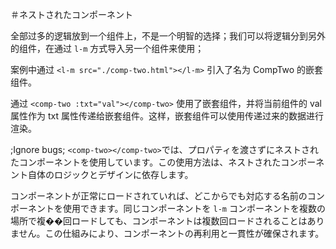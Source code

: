 <template is="exm-article">
<a href="../../publics/examples/nested-component/demo.html" preview></a>
<a href="../../publics/examples/nested-component/comp-one.html" main></a>
<a href="../../publics/examples/nested-component/comp-two.html"></a>
</template>

＃ネストされたコンポーネント

全部过多的逻辑放到一个组件上，不是一个明智的选择；我们可以将逻辑分到另外的组件，在通过 `l-m` 方式导入另一个组件来使用；

案例中通过 `<l-m src="./comp-two.html"></l-m>` 引入了名为 CompTwo 的嵌套组件。

通过 `<comp-two :txt="val"></comp-two>` 使用了嵌套组件，并将当前组件的 val 属性作为 txt 属性传递给嵌套组件。这样，嵌套组件可以使用传递过来的数据进行渲染。

;Ignore bugs;
`<comp-two></comp-two>`では、プロパティを渡さずにネストされたコンポーネントを使用しています。この使用方法は、ネストされたコンポーネント自体のロジックとデザインに依存します。

コンポーネントが正常にロードされていれば、どこからでも対応する名前のコンポーネントを使用できます。同じコンポーネントを `l-m` コンポーネントを複数の場所で複��回ロードしても、コンポーネントは複数回ロードされることはありません。この仕組みにより、コンポーネントの再利用と一貫性が確保されます。